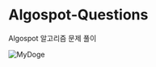 # Algospot-Questions
Algospot 알고리즘 문제 풀이



![MyDoge](https://user-images.githubusercontent.com/55021961/138595231-c988340b-0fd5-4657-a8b0-054465391354.jpg)
